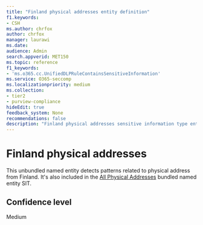 ```yaml
---
title: "Finland physical addresses entity definition"
f1.keywords:
- CSH
ms.author: chrfox
author: chrfox
manager: laurawi
ms.date:
audience: Admin
search.appverid: MET150
ms.topic: reference
f1_keywords:
- 'ms.o365.cc.UnifiedDLPRuleContainsSensitiveInformation'
ms.service: O365-seccomp
ms.localizationpriority: medium
ms.collection:
- tier2
- purview-compliance
hideEdit: true
feedback_system: None
recommendations: false
description: "Finland physical addresses sensitive information type entity definition."
---
```


# Finland physical addresses

This unbundled named entity detects patterns related to physical address from Finland. It's also included in the [All Physical Addresses](sit-defn-all-physical-addresses.md) bundled named entity SIT.

## Confidence level

Medium